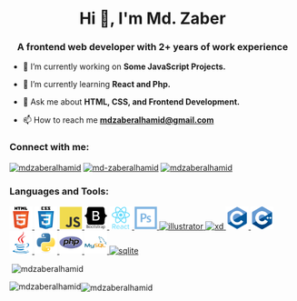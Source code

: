 <h1 align="center">Hi 👋, I'm Md. Zaber</h1>
<h3 align="center">A frontend web developer with 2+ years of work experience</h3>

<!-- <p align="left"> <img src="https://komarev.com/ghpvc/?username=mdzaberalhamid&label=Profile%20views&color=0e75b6&style=flat" alt="mdzaberalhamid" /> </p> -->

<!-- <p align="left"> <a href="https://github.com/ryo-ma/github-profile-trophy"><img src="https://github-profile-trophy.vercel.app/?username=mdzaberalhamid" alt="mdzaberalhamid" /></a> </p> -->

- 🔭 I’m currently working on **Some JavaScript Projects.**

- 🌱 I’m currently learning **React and Php.**

<!-- - 👨‍💻 All of my projects are available at [https://mdzaberalhamid.wixsite.com/portfolio](mdzaberalhamid.wixsite.com/portfolio) -->

- 💬 Ask me about **HTML, CSS, and Frontend Development.**

- 📫 How to reach me **mdzaberalhamid@gmail.com**

<h3 align="left">Connect with me:</h3>
<p align="left">
<a href="https://fb.com/mdzaberalhamid" target="blank"><img align="center" src="https://raw.githubusercontent.com/rahuldkjain/github-profile-readme-generator/master/src/images/icons/Social/facebook.svg" alt="mdzaberalhamid" height="30" width="40" /></a>
<a href="https://linkedin.com/in/md-zaberalhamid" target="blank"><img align="center" src="https://raw.githubusercontent.com/rahuldkjain/github-profile-readme-generator/master/src/images/icons/Social/linked-in-alt.svg" alt="md-zaberalhamid" height="30" width="40" /></a>
<a href="https://www.hackerrank.com/mdzaberalhamid" target="blank"><img align="center" src="https://raw.githubusercontent.com/rahuldkjain/github-profile-readme-generator/master/src/images/icons/Social/hackerrank.svg" alt="mdzaberalhamid" height="30" width="40" /></a>
</p>

<h3 align="left">Languages and Tools:</h3>
<p align="left">
  <a href="https://www.w3.org/html/" target="_blank" rel="noreferrer"> <img src="https://raw.githubusercontent.com/devicons/devicon/master/icons/html5/html5-original-wordmark.svg" alt="html5" width="40" height="40"/> </a>
  <a href="https://www.w3schools.com/css/" target="_blank" rel="noreferrer"> <img src="https://raw.githubusercontent.com/devicons/devicon/master/icons/css3/css3-original-wordmark.svg" alt="css3" width="40" height="40"/> </a>
  <a href="https://developer.mozilla.org/en-US/docs/Web/JavaScript" target="_blank" rel="noreferrer"> <img src="https://raw.githubusercontent.com/devicons/devicon/master/icons/javascript/javascript-original.svg" alt="javascript" width="40" height="40"/> </a>
  <a href="https://getbootstrap.com" target="_blank" rel="noreferrer"> <img src="https://raw.githubusercontent.com/devicons/devicon/master/icons/bootstrap/bootstrap-plain-wordmark.svg" alt="bootstrap" width="40" height="40"/> </a>
  <a href="https://reactjs.org/" target="_blank" rel="noreferrer"> <img src="https://raw.githubusercontent.com/devicons/devicon/master/icons/react/react-original-wordmark.svg" alt="react" width="40" height="40"/> </a>
  <a href="https://www.photoshop.com/en" target="_blank" rel="noreferrer"> <img src="https://raw.githubusercontent.com/devicons/devicon/master/icons/photoshop/photoshop-line.svg" alt="photoshop" width="40" height="40"/> </a>
  <a href="https://www.adobe.com/in/products/illustrator.html" target="_blank" rel="noreferrer"> <img src="https://www.vectorlogo.zone/logos/adobe_illustrator/adobe_illustrator-icon.svg" alt="illustrator" width="40" height="40"/> </a>
  <a href="https://www.adobe.com/products/xd.html" target="_blank" rel="noreferrer"> <img src="https://cdn.worldvectorlogo.com/logos/adobe-xd.svg" alt="xd" width="40" height="40"/> </a>
  <a href="https://www.cprogramming.com/" target="_blank" rel="noreferrer"> <img src="https://raw.githubusercontent.com/devicons/devicon/master/icons/c/c-original.svg" alt="c" width="40" height="40"/> </a> 
  <a href="https://www.w3schools.com/cpp/" target="_blank" rel="noreferrer"> <img src="https://raw.githubusercontent.com/devicons/devicon/master/icons/cplusplus/cplusplus-original.svg" alt="cplusplus" width="40" height="40"/> </a>
  <a href="https://www.java.com" target="_blank" rel="noreferrer"> <img src="https://raw.githubusercontent.com/devicons/devicon/master/icons/java/java-original.svg" alt="java" width="40" height="40"/> </a>
  <a href="https://www.python.org" target="_blank" rel="noreferrer"> <img src="https://raw.githubusercontent.com/devicons/devicon/master/icons/python/python-original.svg" alt="python" width="40" height="40"/> </a>
  <a href="https://www.php.net" target="_blank" rel="noreferrer"> <img src="https://raw.githubusercontent.com/devicons/devicon/master/icons/php/php-original.svg" alt="php" width="40" height="40"/> </a>
  <a href="https://www.mysql.com/" target="_blank" rel="noreferrer"> <img src="https://raw.githubusercontent.com/devicons/devicon/master/icons/mysql/mysql-original-wordmark.svg" alt="mysql" width="40" height="40"/> </a>
  <a href="https://www.sqlite.org/" target="_blank" rel="noreferrer"> <img src="https://www.vectorlogo.zone/logos/sqlite/sqlite-icon.svg" alt="sqlite" width="40" height="40"/> </a> 
  </p>

<p>&nbsp;<img align="center" src="https://github-readme-stats.vercel.app/api?username=mdzaberalhamid&show_icons=true&locale=en" alt="mdzaberalhamid" /></p>

<p><img align="left" src="https://github-readme-stats.vercel.app/api/top-langs?username=mdzaberalhamid&show_icons=true&locale=en&layout=compact" alt="mdzaberalhamid" /></p>

<!-- 
<p><img align="left" src="https://github-readme-stats.vercel.app/api/top-langs?username=mdzaberalhamid&show_icons=true&locale=en" alt="mdzaberalhamid" /></p> 
-->

<p><img align="center" src="https://github-readme-streak-stats.herokuapp.com/?user=mdzaberalhamid" alt="mdzaberalhamid" /></p>

<!-- <h1 align="center">Hi 👋, I'm Md. Zaber</h1>
<h3 align="center">A frontend web developer with 2+ years of work experience</h3>

- 🔭 I’m currently working on **A Personal Website using HTML and CSS.**
- 🌱 I’m currently learning **JavaScript and React.**
- 💬 Ask me about **HTML, CSS, and Frontend Development.**
- 📫 How to reach me: **mdzaberalhamid@gmail.com** or **<a href="https://www.linkedin.com/in/md-zaberalhamid/" target="_blank" rel="noreferrer">Linkedin</a>**

<h3 align="left">My Skills</h3>
<p align="left">
  <a href="https://www.w3.org/html/" target="_blank" rel="noreferrer">
    <img src="https://raw.githubusercontent.com/devicons/devicon/master/icons/html5/html5-original-wordmark.svg" alt="html5" width="40" height="40"/>
  </a>
  <a href="https://www.w3schools.com/css/" target="_blank" rel="noreferrer">
    <img src="https://raw.githubusercontent.com/devicons/devicon/master/icons/css3/css3-original-wordmark.svg" alt="css3" width="40" height="40"/>
  </a>
  <a href="https://developer.mozilla.org/en-US/docs/Web/JavaScript" target="_blank" rel="noreferrer">
    <img src="https://raw.githubusercontent.com/devicons/devicon/master/icons/javascript/javascript-original.svg" alt="javascript" width="40" height="40"/>
  </a>
</p>

<!-- [![Javascript Badge](https://img.shields.io/badge/-Javascript-F0DB4F?style=for-the-badge&labelColor=black&logo=javascript&logoColor=F0DB4F)](#) -->

<!-- <p>
  <img align="center" src="https://github-readme-stats.vercel.app/api/top-langs?username=mdzaberalhamid&show_icons=true&locale=en&layout=compact" alt="mdzaberalhamid" />
</p> -->

<!--
**mdzaberalhamid/mdzaberalhamid** is a ✨ _special_ ✨ repository because its `README.md` (this file) appears on your GitHub profile.

Here are some ideas to get you started:

- 🔭 I’m currently working on ...
- 🌱 I’m currently learning ...
- 👯 I’m looking to collaborate on ...
- 🤔 I’m looking for help with ...
- 💬 Ask me about ...
- 📫 How to reach me: ...
- 😄 Pronouns: ...
- ⚡ Fun fact: ...
-->

